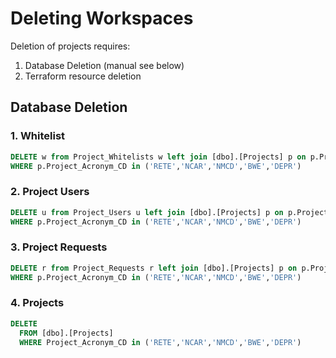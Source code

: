# Deleting Workspaces

Deletion of projects requires:
1. Database Deletion (manual see below)
1. Terraform resource deletion

## Database Deletion 

### 1. Whitelist 

```sql
DELETE w from Project_Whitelists w left join [dbo].[Projects] p on p.Project_ID = w.ProjectId
WHERE p.Project_Acronym_CD in ('RETE','NCAR','NMCD','BWE','DEPR')
```

### 2. Project Users

```sql
DELETE u from Project_Users u left join [dbo].[Projects] p on p.Project_ID = u.Project_Id
WHERE p.Project_Acronym_CD in ('RETE','NCAR','NMCD','BWE','DEPR')
```

### 3. Project Requests

```sql
DELETE r from Project_Requests r left join [dbo].[Projects] p on p.Project_ID = r.Project_Id
WHERE p.Project_Acronym_CD in ('RETE','NCAR','NMCD','BWE','DEPR')
```

### 4. Projects

```sql
DELETE
  FROM [dbo].[Projects]
  WHERE Project_Acronym_CD in ('RETE','NCAR','NMCD','BWE','DEPR')
```  
